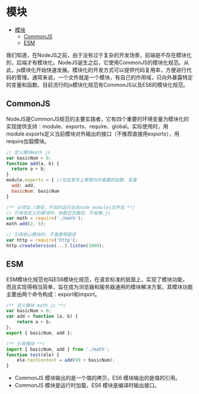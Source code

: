 # 模块

- [模块](#模块)
  - [CommonJS](#commonjs)
  - [ESM](#esm)

我们知道，在NodeJS之前，由于没有过于复杂的开发场景，前端是不存在模块化的，后端才有模块化。NodeJS诞生之后，它使用CommonJS的模块化规范。从此，js模块化开始快速发展。模块化的开发方式可以提供代码复用率，方便进行代码的管理。通常来说，一个文件就是一个模块，有自己的作用域，只向外暴露特定的变量和函数。目前流行的js模块化规范有CommonJS以及ES6的模块化规范。

## CommonJS

NodeJS是CommonJS规范的主要实践者，它有四个重要的环境变量为模块化的实现提供支持：module、exports、require、global。实际使用时，用module.exports定义当前模块对外输出的接口（不推荐直接用exports），用require加载模块。

```javascript
// 定义模块math.js
var basicNum = 0;
function add(a, b) {
  return a + b;
}
module.exports = { //在这里写上需要向外暴露的函数、变量
  add: add,
  basicNum: basicNum
}

/** 必须加./路径，不加的话只会去node_modules文件找 **/
// 引用自定义的模块时，参数包含路径，可省略.js
var math = require('./math');
math.add(2, 5);

// 引用核心模块时，不需要带路径
var http = require('http');
http.createService(...).listen(3000);
```

## ESM

ESM模块化规范也叫ES6模块化规范，在语言标准的层面上，实现了模块功能，而且实现得相当简单，旨在成为浏览器和服务器通用的模块解决方案。其模块功能主要由两个命令构成：export和import。

```javascript
/** 定义模块 math.js **/
var basicNum = 0;
var add = function (a, b) {
    return a + b;
};
export { basicNum, add };

/** 引用模块 **/
import { basicNum, add } from './math';
function test(ele) {
    ele.textContent = add(99 + basicNum);
}
```

- CommonJS 模块输出的是一个值的拷贝，ES6 模块输出的是值的引用。
- CommonJS 模块是运行时加载，ES6 模块是编译时输出接口。
